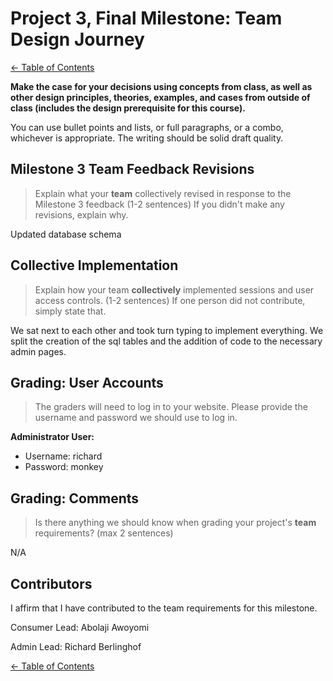 # Project 3, Final Milestone: **Team** Design Journey

[← Table of Contents](design-journey.md)

**Make the case for your decisions using concepts from class, as well as other design principles, theories, examples, and cases from outside of class (includes the design prerequisite for this course).**

You can use bullet points and lists, or full paragraphs, or a combo, whichever is appropriate. The writing should be solid draft quality.


## Milestone 3 Team Feedback Revisions
> Explain what your **team** collectively revised in response to the Milestone 3 feedback (1-2 sentences)
> If you didn't make any revisions, explain why.

Updated database schema


## Collective Implementation
> Explain how your team **collectively** implemented sessions and user access controls. (1-2 sentences)
> If one person did not contribute, simply state that.

We sat next to each other and took turn typing to implement everything. We split the creation of the sql tables and the addition of code to the necessary admin pages.


## Grading: User Accounts
> The graders will need to log in to your website.
> Please provide the username and password we should use to log in.

**Administrator User:**

- Username: richard
- Password: monkey


## Grading: Comments
> Is there anything we should know when grading your project's **team** requirements? (max 2 sentences)

N/A


## Contributors

I affirm that I have contributed to the team requirements for this milestone.

Consumer Lead: Abolaji Awoyomi

Admin Lead: Richard Berlinghof


[← Table of Contents](design-journey.md)

